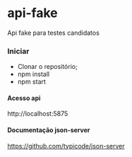# api-fake
Api fake para testes candidatos

### Iniciar
* Clonar o repositório;
* npm install
* npm start

#### Acesso api
http://localhost:5875

#### Documentação json-server
https://github.com/typicode/json-server